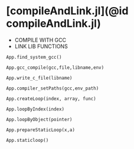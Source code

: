 # [compileAndLink.jl](@id compileAndLink.jl)

* COMPILE WITH GCC
* LINK LIB FUNCTIONS

```@docs
App.find_system_gcc()
```

```@docs
App.gcc_compile(gcc,file,libname,env)
```

```@docs
App.write_c_file(libname)
```

```@docs
App.compiler_setPaths(gcc,env_path)
```

```@docs
App.createLoop(index, array, func)
```

```@docs
App.loopByIndex(index)
```

```@docs
App.loopByObject(pointer)
```

```@docs
App.prepareStaticLoop(x,a)
```

```@docs
App.staticloop()
```